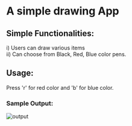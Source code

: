 # A simple drawing App 

## Simple Functionalities:
 i) Users can draw various items                                                                                        
 ii) Can choose from Black, Red, Blue color pens.

## Usage:
Press 'r' for red color and 'b' for blue color.

### Sample Output:
![output](https://user-images.githubusercontent.com/18035659/44158531-88976680-a0d2-11e8-8baa-09d0779c20fa.png)



